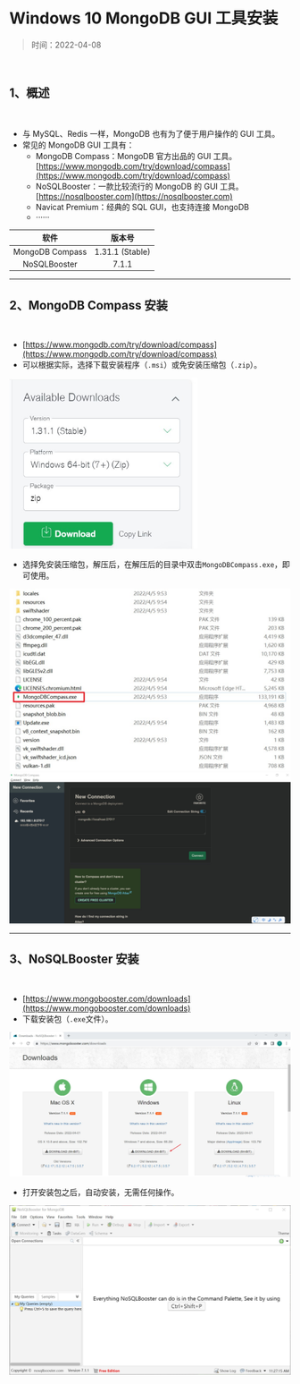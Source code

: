 # Windows 10 MongoDB GUI 工具安装

>时间：2022-04-08

<br/>

## 1、概述

<br/>

- 与 MySQL、Redis 一样，MongoDB 也有为了便于用户操作的 GUI 工具。
- 常见的 MongoDB GUI 工具有：
  - MongoDB Compass：MongoDB 官方出品的 GUI 工具。[https://www.mongodb.com/try/download/compass](https://www.mongodb.com/try/download/compass)
  - NoSQLBooster：一款比较流行的 MongoDB 的 GUI 工具。[https://nosqlbooster.com](https://nosqlbooster.com)
  - Navicat Premium：经典的 SQL GUI，也支持连接 MongoDB
  - ······



|      软件       |     版本号      |
| :-------------: | :-------------: |
| MongoDB Compass | 1.31.1 (Stable) |
|  NoSQLBooster   |      7.1.1      |



---

## 2、MongoDB Compass 安装

<br/>

- [https://www.mongodb.com/try/download/compass](https://www.mongodb.com/try/download/compass)
- 可以根据实际，选择下载安装程序（`.msi`）或免安装压缩包（`.zip`）。



<img src="bb5b2397-787a-49c0-b5f3-61eb156a441a/1.jpg" alt="1" style="zoom:67%;" />



- 选择免安装压缩包，解压后，在解压后的目录中双击`MongoDBCompass.exe`，即可使用。



<img src="bb5b2397-787a-49c0-b5f3-61eb156a441a/2.jpg" alt="2" style="zoom:67%;" />



<img src="bb5b2397-787a-49c0-b5f3-61eb156a441a/3.jpg" alt="3" style="zoom: 50%;" />



---

## 3、NoSQLBooster 安装

<br/>

- [https://www.mongobooster.com/downloads](https://www.mongobooster.com/downloads)
- 下载安装包（`.exe`文件）。



<img src="bb5b2397-787a-49c0-b5f3-61eb156a441a/4.jpg" alt="4" style="zoom: 50%;" />



- 打开安装包之后，自动安装，无需任何操作。



![5](bb5b2397-787a-49c0-b5f3-61eb156a441a/5.jpg)